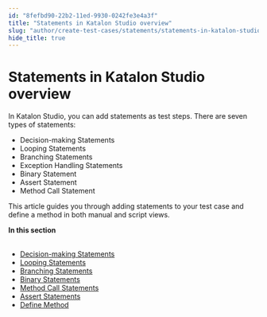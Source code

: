 ```yaml
---
id: "8fefbd90-22b2-11ed-9930-0242fe3e4a3f"
title: "Statements in Katalon Studio overview"
slug: "author/create-test-cases/statements/statements-in-katalon-studio-overview"
hide_title: true
---
```


# <a id="concept-168" class="anchor_top_offset"/><a id="ariaid-title1" class="anchor_top_offset"/>Statements in <span xmlns="http://www.w3.org/1999/xhtml" className="ph">Katalon Studio</span>  overview

<p xmlns="http://www.w3.org/1999/xhtml" className="p">In <span className="ph">Katalon Studio</span>, you can add statements as test steps. There are seven types of statements:</p> 
<ul xmlns="http://www.w3.org/1999/xhtml" className="ul"><li className="li">Decision-making Statements</li><li className="li">Looping Statements</li><li className="li">Branching Statements</li><li className="li">Exception Handling Statements</li><li className="li">Binary Statement</li><li className="li">Assert Statement</li><li className="li">Method Call Statement</li></ul> 
<p xmlns="http://www.w3.org/1999/xhtml" className="p">This article guides you through adding  statements to your test case and define a method in both manual and script views.</p> 
<nav xmlns="http://www.w3.org/1999/xhtml" role="navigation" className="related-links"><div className="linklist"><strong>In this section</strong><br /><br /><ul className="linklist"><li className="linklist"><a className="link" href="/docs/author/create-test-cases/statements/decision-making-statements">Decision-making Statements</a></li><li className="linklist"><a className="link" href="/docs/author/create-test-cases/statements/looping-statements">Looping Statements</a></li><li className="linklist"><a className="link" href="/docs/author/create-test-cases/statements/branching-statements">Branching Statements</a></li><li className="linklist"><a className="link" href="/docs/author/create-test-cases/statements/binary-statements">Binary Statements</a></li><li className="linklist"><a className="link" href="/docs/author/create-test-cases/statements/method-call-statements">Method Call Statements</a></li><li className="linklist"><a className="link" href="/docs/author/create-test-cases/statements/assert-statements">Assert Statements</a></li><li className="linklist"><a className="link" href="/docs/author/create-test-cases/statements/define-method">Define Method</a></li></ul></div></nav> 
